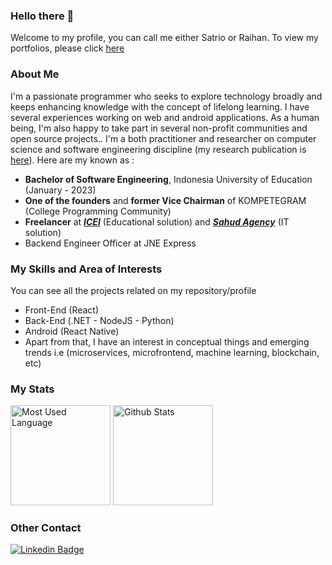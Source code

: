 ### Hello there 👋
Welcome to my profile, you can call me either Satrio or Raihan. To view my portfolios, please click [here](https://bit.ly/raihan-satrio-portfolios)

### About Me
I'm a passionate programmer who seeks to explore technology broadly and keeps enhancing knowledge with the concept of lifelong learning. I have several experiences working on web and android applications. As a human being, I'm also happy to take part in several non-profit communities and open source projects.. I'm a both practitioner and researcher on computer science and software engineering discipline (my research publication is [here](https://scholar.google.com/citations?hl=id&user=mASXQXcAAAAJ)). Here are my known as :
- **Bachelor of Software Engineering**, Indonesia University of Education (January - 2023)
- **One of the founders** and **former Vice Chairman** of KOMPETEGRAM (College Programming Community)
- **Freelancer** at [***ICEI***](https://creativedu-icei.com/) (Educational solution) and [***Sahud Agency***](https://github.com/Sahud-Agency) (IT solution)
- Backend Engineer Officer at JNE Express

### My Skills and Area of Interests
You can see all the projects related on my repository/profile
- Front-End (React)
- Back-End (.NET - NodeJS - Python)
- Android (React Native)
- Apart from that, I have an interest in conceptual things and emerging trends i.e (microservices, microfrontend, machine learning, blockchain, etc)

### My Stats
<p>
  <img src="https://github-readme-stats-sigma-five.vercel.app/api/top-langs/?username=satrio-pamungkas&layout=compact&hide_border=true&theme=dracula" alt="Most Used Language" height="160"/>
  <img src="https://github-readme-stats-sigma-five.vercel.app/api?username=satrio-pamungkas&show_icons=true&hide_border=true&theme=dracula" alt="Github Stats" height=160"/>
</p>

### Other Contact
[![Linkedin Badge](https://img.shields.io/badge/-LinkedIn-0e76a8?style=flat-square&logo=Linkedin&logoColor=white)](https://id.linkedin.com/in/muhammad-raihan-satrio-putra-pamungkas-95bb26220)



